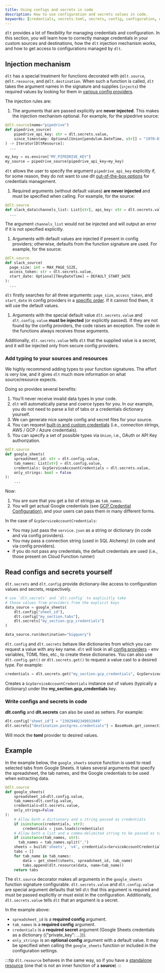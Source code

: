 ```yaml
---
title: Using configs and secrets in code
description: How to use configuration and secrets values in code.
keywords: [credentials, secrets.toml, secrets, config, configuration, environment variables, provider]
---
```


`dlt` provides a lot of flexibility for managing credentials and configuration. In this section, you will learn how to correctly manage credentials in your custom sources and destinations, how the `dlt` injection mechanism works, and how to get access to configurations managed by `dlt`.

## Injection mechanism

`dlt` has a special treatment for functions decorated with `@dlt.source`, `@dlt.resource`, and `@dlt.destination`. When such a function is called, `dlt` takes the argument names in the signature and supplies (`injects`) the required values by looking for them in [various config providers](how_to_set_up_credentials.md).

The injection rules are:

1. The arguments that are passed explicitly are **never injected**. This makes the injection mechanism optional. For example, for the pipedrive source:
  ```python
  @dlt.source(name="pipedrive")
  def pipedrive_source(
      pipedrive_api_key: str = dlt.secrets.value,
      since_timestamp: Optional[Union[pendulum.DateTime, str]] = "1970-01-01 00:00:00",
  ) -> Iterator[DltResource]:
    ...

  my_key = os.environ["MY_PIPEDRIVE_KEY"]
  my_source = pipedrive_source(pipedrive_api_key=my_key)
  ```
  `dlt` allows the user to specify the argument `pipedrive_api_key` explicitly if, for some reason, they do not want to use dlt [out-of-the-box options](how_to_set_up_credentials.md) for credentials management.

1. Required arguments (without default values) **are never injected** and must be specified when calling. For example, for the source:

  ```python
  @dlt.source
  def slack_data(channels_list: List[str], api_key: str = dlt.secrets.value):
    ...
  ```
  The argument `channels_list` would not be injected and will output an error if it is not specified explicitly.

1. Arguments with default values are injected if present in config providers; otherwise, defaults from the function signature are used. For example, for the source:

  ```python
  @dlt.source
  def slack_source(
    page_size: int = MAX_PAGE_SIZE,
    access_token: str = dlt.secrets.value,
    start_date: Optional[TAnyDateTime] = DEFAULT_START_DATE
  ):
    ...
  ```
  `dlt` firstly searches for all three arguments: `page_size`, `access_token`, and `start_date` in config providers in a [specific order](how_to_set_up_credentials.md). If it cannot find them, it will use the default values.

1. Arguments with the special default value `dlt.secrets.value` and `dlt.config.value` **must be injected**
   (or explicitly passed). If they are not found by the config providers, the code raises an
   exception. The code in the functions always receives those arguments.

  Additionally, `dlt.secrets.value` tells `dlt` that the supplied value is a secret, and it will be injected only from secure config providers.

### Add typing to your sources and resources

We highly recommend adding types to your function signatures.
The effort is very low, and it gives `dlt` much more
information on what source/resource expects.

Doing so provides several benefits:

1. You'll never receive invalid data types in your code.
1. `dlt` will automatically parse and coerce types for you. In our example, you do not need to parse a list of tabs or a credentials dictionary yourself.
1. We can generate nice sample config and secret files for your source.
1. You can request [built-in and custom credentials](prebuilt_dlt_credential_types) (i.e., connection strings, AWS / GCP / Azure credentials).
1. You can specify a set of possible types via `Union`, i.e., OAuth or API Key authorization.

```py
@dlt.source
def google_sheets(
    spreadsheet_id: str = dlt.config.value,
    tab_names: List[str] = dlt.config.value,
    credentials: GcpServiceAccountCredentials = dlt.secrets.value,
    only_strings: bool = False
):
    ...
```

Now:

1. You are sure that you get a list of strings as `tab_names`.
1. You will get actual Google credentials (see [GCP Credential Configuration](prebuilt_dlt_credential_types#gcp-credentials)), and your users can
   pass them in many different forms.

In the case of `GcpServiceAccountCredentials`:

- You may just pass the `service.json` as a string or dictionary (in code and via config providers).
- You may pass a connection string (used in SQL Alchemy) (in code and via config providers).
- If you do not pass any credentials, the default credentials are used (i.e., those present on Cloud Function runner)

## Read configs and secrets yourself
`dlt.secrets` and `dlt.config` provide dictionary-like access to configuration values and secrets, respectively.

```py
# use `dlt.secrets` and `dlt.config` to explicitly take
# those values from providers from the explicit keys
data_source = google_sheets(
    dlt.config["sheet_id"],
    dlt.config["my_section.tabs"],
    dlt.secrets["my_section.gcp_credentials"]
)

data_source.run(destination="bigquery")
```

`dlt.config` and `dlt.secrets` behave like dictionaries from which you can request a value with any key name. `dlt` will look in all [config providers](how_to_set_up_credentials.md) - env variables, TOML files, etc., to create these dictionaries. You can also use `dlt.config.get()` or `dlt.secrets.get()` to
request a value cast to a desired type. For example:

```py
credentials = dlt.secrets.get("my_section.gcp_credentials", GcpServiceAccountCredentials)
```
Creates a `GcpServiceAccountCredentials` instance out of values (typically a dictionary) under the **my_section.gcp_credentials** key.

### Write configs and secrets in code
**dlt.config** and **dlt.secrets** can also be used as setters. For example:
```py
dlt.config["sheet_id"] = "23029402349032049"
dlt.secrets["destination.postgres.credentials"] = BaseHook.get_connection('postgres_dsn').extra
```
Will mock the **toml** provider to desired values.

## Example

In the example below, the `google_sheets` source function is used to read selected tabs from Google Sheets.
It takes several arguments that specify the spreadsheet, the tab names, and the Google credentials to be used when extracting data.

```py
@dlt.source
def google_sheets(
    spreadsheet_id=dlt.config.value,
    tab_names=dlt.config.value,
    credentials=dlt.secrets.value,
    only_strings=False
):
    # Allow both a dictionary and a string passed as credentials
    if isinstance(credentials, str):
        credentials = json.loads(credentials)
    # Allow both a list and a comma-delimited string to be passed as tabs
    if isinstance(tab_names, str):
      tab_names = tab_names.split(",")
    sheets = build('sheets', 'v4', credentials=ServiceAccountCredentials.from_service_account_info(credentials))
    tabs = []
    for tab_name in tab_names:
        data = get_sheet(sheets, spreadsheet_id, tab_name)
        tabs.append(dlt.resource(data, name=tab_name))
    return tabs
```
The `dlt.source` decorator makes all arguments in the `google_sheets` function signature configurable.
`dlt.secrets.value` and `dlt.config.value` are special argument defaults that tell `dlt` that this
argument is required and must be passed explicitly or must exist in the configuration. Additionally,
`dlt.secrets.value` tells `dlt` that an argument is a secret.

In the example above:
- `spreadsheet_id` is a **required config** argument.
- `tab_names` is a **required config** argument.
- `credentials` is a **required secret** argument (Google Sheets credentials as a dictionary ({"private_key": ...})).
- `only_strings` is an **optional config** argument with a default value. It may be specified when calling the `google_sheets` function or included in the configuration settings.

:::tip
`dlt.resource` behaves in the same way, so if you have a [standalone resource](../resource.md#declare-a-standalone-resource) (one that is not an inner function
of a **source**)
:::